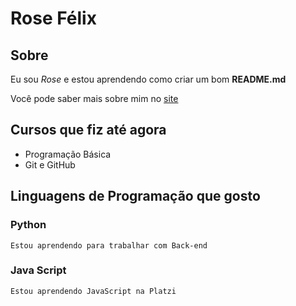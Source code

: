 # Rose Félix

## Sobre

Eu sou _Rose_ e estou aprendendo como criar um bom **README.md**

Você pode saber mais sobre mim no [site](www.google.com)

## Cursos que fiz até agora

- Programação Básica
- Git e GitHub

## Linguagens de Programação que gosto

### Python
	Estou aprendendo para trabalhar com Back-end
### Java Script
	Estou aprendendo JavaScript na Platzi
